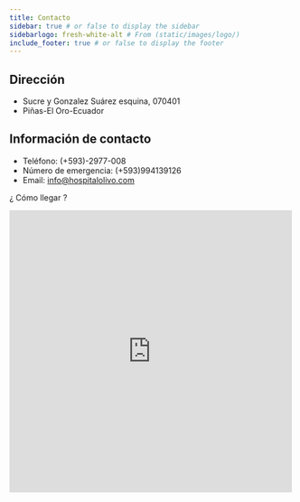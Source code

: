 ```yaml
---
title: Contacto
sidebar: true # or false to display the sidebar
sidebarlogo: fresh-white-alt # From (static/images/logo/)
include_footer: true # or false to display the footer
---
```

## Dirección
- Sucre y Gonzalez Suárez esquina, 070401
- Piñas-El Oro-Ecuador

## Información de contacto
- Teléfono: (+593)-2977-008
- Número de emergencia: (+593)994139126
- Email: info@hospitalolivo.com

¿ Cómo llegar ?

<div style="max-width:100%;overflow:hidden;color:red;width:500px;height:500px;"><div id="g-mapdisplay" style="height:100%; width:100%;max-width:100%;"><iframe style="height:100%;width:100%;border:0;" frameborder="0" src="https://www.google.com/maps/embed/v1/place?q=hospitalolivo&key=AIzaSyBFw0Qbyq9zTFTd-tUY6dZWTgaQzuU17R8"></iframe></div><a class="code-for-google-map" rel="nofollow" href="https://www.bootstrapskins.com/themes" id="authorize-maps-data">premium bootstrap themes</a><style>#g-mapdisplay .text-marker{}.map-generator{max-width: 100%; max-height: 100%; background: none;</style></div>